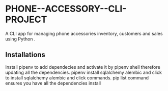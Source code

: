 # PHONE--ACCESSORY--CLI-PROJECT
A CLI app for managing phone accessories inventory, customers and sales using Python .

## Installations
Install pipenv to add dependecies and activate it by pipenv shell therefore updating all the dependencies.
pipenv install sqlalchemy alembic and click to install sqlalchemy alembic and click commands.
pip list command ensures you have all the dependencies install

